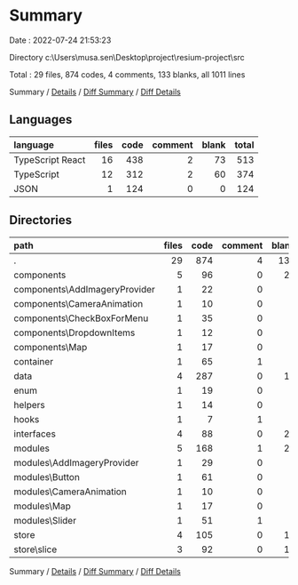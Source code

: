 # Summary

Date : 2022-07-24 21:53:23

Directory c:\\Users\\musa.sen\\Desktop\\project\\resium-project\\src

Total : 29 files,  874 codes, 4 comments, 133 blanks, all 1011 lines

Summary / [Details](details.md) / [Diff Summary](diff.md) / [Diff Details](diff-details.md)

## Languages
| language | files | code | comment | blank | total |
| :--- | ---: | ---: | ---: | ---: | ---: |
| TypeScript React | 16 | 438 | 2 | 73 | 513 |
| TypeScript | 12 | 312 | 2 | 60 | 374 |
| JSON | 1 | 124 | 0 | 0 | 124 |

## Directories
| path | files | code | comment | blank | total |
| :--- | ---: | ---: | ---: | ---: | ---: |
| . | 29 | 874 | 4 | 133 | 1,011 |
| components | 5 | 96 | 0 | 23 | 119 |
| components\\AddImageryProvider | 1 | 22 | 0 | 4 | 26 |
| components\\CameraAnimation | 1 | 10 | 0 | 5 | 15 |
| components\\CheckBoxForMenu | 1 | 35 | 0 | 5 | 40 |
| components\\DropdownItems | 1 | 12 | 0 | 4 | 16 |
| components\\Map | 1 | 17 | 0 | 5 | 22 |
| container | 1 | 65 | 1 | 4 | 70 |
| data | 4 | 287 | 0 | 17 | 304 |
| enum | 1 | 19 | 0 | 3 | 22 |
| helpers | 1 | 14 | 0 | 4 | 18 |
| hooks | 1 | 7 | 1 | 8 | 16 |
| interfaces | 4 | 88 | 0 | 21 | 109 |
| modules | 5 | 168 | 1 | 25 | 194 |
| modules\\AddImageryProvider | 1 | 29 | 0 | 3 | 32 |
| modules\\Button | 1 | 61 | 0 | 4 | 65 |
| modules\\CameraAnimation | 1 | 10 | 0 | 5 | 15 |
| modules\\Map | 1 | 17 | 0 | 6 | 23 |
| modules\\Slider | 1 | 51 | 1 | 7 | 59 |
| store | 4 | 105 | 0 | 19 | 124 |
| store\\slice | 3 | 92 | 0 | 14 | 106 |

Summary / [Details](details.md) / [Diff Summary](diff.md) / [Diff Details](diff-details.md)